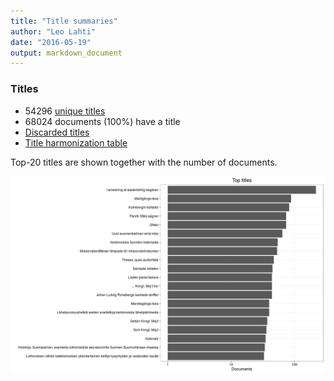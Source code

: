 ```yaml
---
title: "Title summaries"
author: "Leo Lahti"
date: "2016-05-19"
output: markdown_document
---
```



### Titles

 * 54296 [unique titles](output.tables/title_accepted.csv)
 * 68024 documents (100%) have a title
 * [Discarded titles](output.tables/title_discarded.csv)
 * [Title harmonization table](output.tables/title_conversion_nontrivial.csv)

Top-20 titles are shown together with the number of documents.

![plot of chunk summarytitle](figure/summarytitle-1.png)

